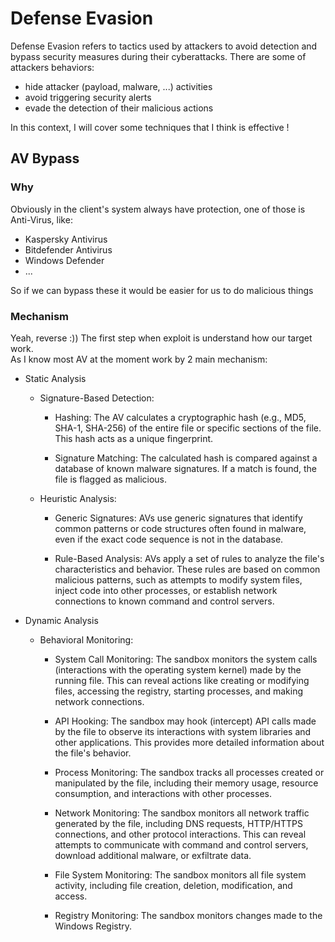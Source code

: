 # Defense Evasion

Defense Evasion refers to tactics used by attackers to avoid detection and bypass security measures during their cyberattacks.
There are some of attackers behaviors:
- hide attacker (payload, malware, ...) activities
- avoid triggering security alerts
- evade the detection of their malicious actions

In this context, I will cover some techniques that I think is effective !

## AV Bypass

### Why 
Obviously in the client's system always have protection, one of those is Anti-Virus, like:
- Kaspersky Antivirus
- Bitdefender Antivirus
- Windows Defender
- ...

So if we can bypass these it would be easier for us to do malicious things

### Mechanism
Yeah, reverse :)) The first step when exploit is understand how our target work.  
As I know most AV at the moment work by 2 main mechanism:
- Static Analysis
  - Signature-Based Detection:

    - Hashing: The AV calculates a cryptographic hash (e.g., MD5, SHA-1, SHA-256) of the entire file or specific sections of the file. This hash acts as a unique fingerprint.

    - Signature Matching: The calculated hash is compared against a database of known malware signatures. If a match is found, the file is flagged as malicious.

  - Heuristic Analysis:

    - Generic Signatures: AVs use generic signatures that identify common patterns or code structures often found in malware, even if the exact code sequence is not in the database.

    - Rule-Based Analysis: AVs apply a set of rules to analyze the file's characteristics and behavior. These rules are based on common malicious patterns, such as attempts to modify system files, inject code into other processes, or establish network connections to known command and control servers.

- Dynamic Analysis
  - Behavioral Monitoring:

    - System Call Monitoring: The sandbox monitors the system calls (interactions with the operating system kernel) made by the running file. This can reveal actions like creating or modifying files, accessing the registry, starting processes, and making network connections.

    - API Hooking: The sandbox may hook (intercept) API calls made by the file to observe its interactions with system libraries and other applications. This provides more detailed information about the file's behavior.

    - Process Monitoring: The sandbox tracks all processes created or manipulated by the file, including their memory usage, resource consumption, and interactions with other processes.

    - Network Monitoring: The sandbox monitors all network traffic generated by the file, including DNS requests, HTTP/HTTPS connections, and other protocol interactions. This can reveal attempts to communicate with command and control servers, download additional malware, or exfiltrate data.

    - File System Monitoring: The sandbox monitors all file system activity, including file creation, deletion, modification, and access.

    - Registry Monitoring: The sandbox monitors changes made to the Windows Registry.
